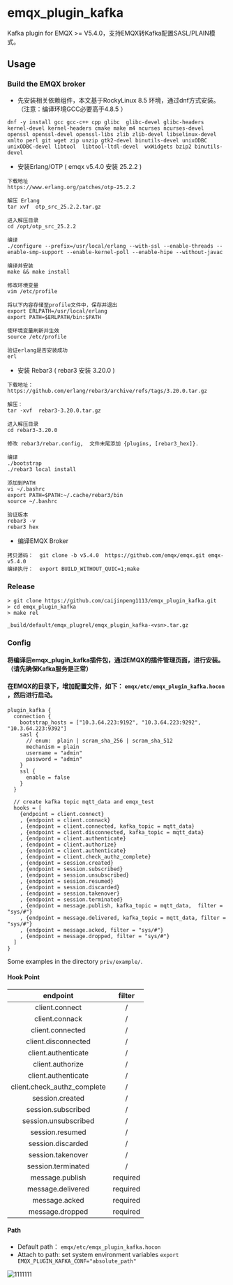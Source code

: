 # emqx_plugin_kafka

Kafka plugin for EMQX >= V5.4.0，支持EMQX转Kafka配置SASL/PLAIN模式。

## Usage

### Build the EMQX broker
* 先安装相关依赖组件，本文基于RockyLinux 8.5 环境，通过dnf方式安装。（注意：编译环境GCC必要高于4.8.5 ）

```shell
dnf -y install gcc gcc-c++ cpp glibc  glibc-devel glibc-headers kernel-devel kernel-headers cmake make m4 ncurses ncurses-devel openssl openssl-devel openssl-libs zlib zlib-devel libselinux-devel xmlto perl git wget zip unzip gtk2-devel binutils-devel unixODBC unixODBC-devel libtool  libtool-ltdl-devel  wxWidgets bzip2 binutils-devel
```


* 安装Erlang/OTP   ( emqx v5.4.0 安装 25.2.2 )

```
下载地址
https://www.erlang.org/patches/otp-25.2.2 

解压 Erlang
tar xvf  otp_src_25.2.2.tar.gz 
 
进入解压目录
cd /opt/otp_src_25.2.2

编译  
./configure --prefix=/usr/local/erlang --with-ssl --enable-threads --enable-smp-support --enable-kernel-poll --enable-hipe --without-javac

编译并安装
make && make install

修改环境变量
vim /etc/profile
 
将以下内容存储至profile文件中，保存并退出
export ERLPATH=/usr/local/erlang
export PATH=$ERLPATH/bin:$PATH
 
使环境变量刷新并生效
source /etc/profile
 
验证erlang是否安装成功
erl

```


* 安装 Rebar3    (  rebar3 安装 3.20.0 )

```
下载地址：
https://github.com/erlang/rebar3/archive/refs/tags/3.20.0.tar.gz 

解压：  
tar -xvf  rebar3-3.20.0.tar.gz 

进入解压目录
cd rebar3-3.20.0

修改 rebar3/rebar.config,  文件末尾添加 {plugins, [rebar3_hex]}.

编译
./bootstrap
./rebar3 local install

添加到PATH
vi ~/.bashrc
export PATH=$PATH:~/.cache/rebar3/bin
source ~/.bashrc   

验证版本 
rebar3 -v
rebar3 hex
```


* 编译EMQX Broker

```
拷贝源码：  git clone -b v5.4.0  https://github.com/emqx/emqx.git emqx-v5.4.0
编译执行：  export BUILD_WITHOUT_QUIC=1;make
```



### Release

```shell
> git clone https://github.com/caijinpeng1113/emqx_plugin_kafka.git
> cd emqx_plugin_kafka
> make rel

_build/default/emqx_plugrel/emqx_plugin_kafka-<vsn>.tar.gz
```


### Config

#### 将编译后emqx_plugin_kafka插件包，通过EMQX的插件管理页面，进行安装。 （请先确保Kafka服务是正常）
#### 在EMQX的目录下，增加配置文件，如下： `emqx/etc/emqx_plugin_kafka.hocon` ，然后进行启动。

```shell
plugin_kafka {
  connection {
    bootstrap_hosts = ["10.3.64.223:9192", "10.3.64.223:9292", "10.3.64.223:9392"]
    sasl {
      // enum:  plain | scram_sha_256 | scram_sha_512
      mechanism = plain
      username = "admin"
      password = "admin"
    }
    ssl {
      enable = false
    }
  }
  
  // create kafka topic mqtt_data and emqx_test
  hooks = [
    {endpoint = client.connect}
    , {endpoint = client.connack}
    , {endpoint = client.connected, kafka_topic = mqtt_data}
    , {endpoint = client.disconnected, kafka_topic = mqtt_data}
    , {endpoint = client.authenticate}
    , {endpoint = client.authorize}
    , {endpoint = client.authenticate}
    , {endpoint = client.check_authz_complete}
    , {endpoint = session.created}
    , {endpoint = session.subscribed}
    , {endpoint = session.unsubscribed}
    , {endpoint = session.resumed}
    , {endpoint = session.discarded}
    , {endpoint = session.takenover}
    , {endpoint = session.terminated}
    , {endpoint = message.publish, kafka_topic = mqtt_data,  filter = "sys/#"}
    , {endpoint = message.delivered, kafka_topic = mqtt_data, filter = "sys/#"}
    , {endpoint = message.acked, filter = "sys/#"}
    , {endpoint = message.dropped, filter = "sys/#"}
  ]
}

```

Some examples in the directory `priv/example/`.

#### Hook Point

|          endpoint           |  filter  |
| :-------------------------: | :------: |
|       client.connect        |    /     |
|       client.connack        |    /     |
|      client.connected       |    /     |
|     client.disconnected     |    /     |
|     client.authenticate     |    /     |
|      client.authorize       |    /     |
|     client.authenticate     |    /     |
| client.check_authz_complete |    /     |
|       session.created       |    /     |
|     session.subscribed      |    /     |
|    session.unsubscribed     |    /     |
|       session.resumed       |    /     |
|      session.discarded      |    /     |
|      session.takenover      |    /     |
|     session.terminated      |    /     |
|       message.publish       | required |
|      message.delivered      | required |
|        message.acked        | required |
|       message.dropped       | required |

#### Path

- Default path： `emqx/etc/emqx_plugin_kafka.hocon`
- Attach to path:  set system environment variables  `export EMQX_PLUGIN_KAFKA_CONF="absolute_path"`



![1111111](https://github.com/caijinpeng1113/emqx_plugin_kafka/assets/158483689/9cbd8283-a60b-4365-8767-4ec282cc530e)




